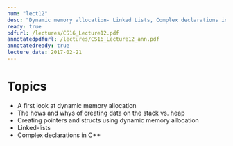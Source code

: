```yaml
---
num: "lect12"
desc: "Dynamic memory allocation- Linked Lists, Complex declarations in C++"
ready: true
pdfurl: /lectures/CS16_Lecture12.pdf
annotatedpdfurl: /lectures/CS16_Lecture12_ann.pdf
annotatedready: true
lecture_date: 2017-02-21 
---
```


# Topics

* A first look at dynamic memory allocation
* The hows and whys of creating data on the stack vs. heap
* Creating pointers and structs using dynamic memory allocation
* Linked-lists
* Complex declarations in C++